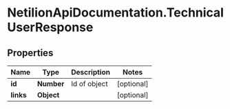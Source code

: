 # NetilionApiDocumentation.TechnicalUserResponse

## Properties
Name | Type | Description | Notes
------------ | ------------- | ------------- | -------------
**id** | **Number** | Id of object | [optional] 
**links** | **Object** |  | [optional] 
